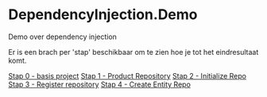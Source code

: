 # DependencyInjection.Demo

Demo over dependency injection

Er is een brach per 'stap' beschikbaar om te zien hoe je tot het eindresultaat komt. 

[Stap 0 - basis project](https://github.com/Avans-Prog6/DependencyInjection.Demo/tree/Stap_0_basis_project)
[Stap 1 - Product Repository](https://github.com/Avans-Prog6/DependencyInjection.Demo/tree/Stap_1_product_repository)
[Stap 2 - Initialize Repo](https://github.com/Avans-Prog6/DependencyInjection.Demo/tree/Stap_2_Initialize_repo)
[Stap 3 - Register repository](https://github.com/Avans-Prog6/DependencyInjection.Demo/tree/Stap_3_Register_repo)
[Stap 4 - Create Entity Repo](https://github.com/Avans-Prog6/DependencyInjection.Demo/tree/Stap_4_Make_entity_repo)


